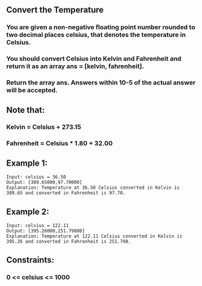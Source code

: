 ## Convert the Temperature

### You are given a non-negative floating point number rounded to two decimal places celsius, that denotes the temperature in Celsius.

### You should convert Celsius into Kelvin and Fahrenheit and return it as an array ans = [kelvin, fahrenheit].

### Return the array ans. Answers within 10-5 of the actual answer will be accepted.

## Note that:

### Kelvin = Celsius + 273.15

### Fahrenheit = Celsius \* 1.80 + 32.00

## Example 1:

```node
Input: celsius = 36.50
Output: [309.65000,97.70000]
Explanation: Temperature at 36.50 Celsius converted in Kelvin is 309.65 and converted in Fahrenheit is 97.70.
```

## Example 2:

```node
Input: celsius = 122.11
Output: [395.26000,251.79800]
Explanation: Temperature at 122.11 Celsius converted in Kelvin is 395.26 and converted in Fahrenheit is 251.798.

```

## Constraints:

### 0 <= celsius <= 1000
